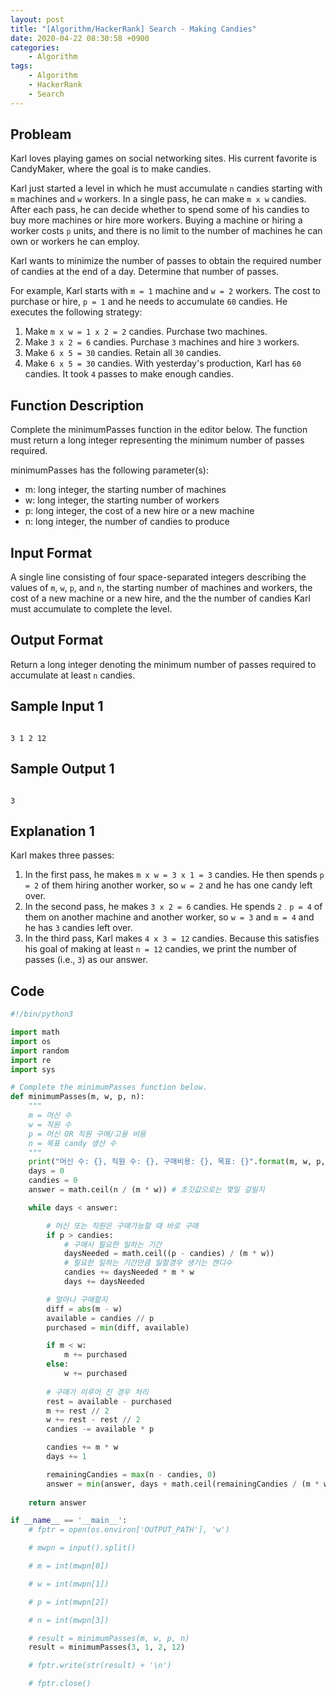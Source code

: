 ```yaml
---
layout: post
title: "[Algorithm/HackerRank] Search - Making Candies"
date: 2020-04-22 08:30:58 +0900
categories: 
    - Algorithm
tags:
    - Algorithm
    - HackerRank
    - Search
---
```


<!-- more -->


## Probleam
Karl loves playing games on social networking sites. His current favorite is CandyMaker, where the goal is to make candies.

Karl just started a level in which he must accumulate `n` candies starting with `m` machines and `w` workers. In a single pass, he can make `m x w` candies. After each pass, he can decide whether to spend some of his candies to buy more machines or hire more workers. Buying a machine or hiring a worker costs `p` units, and there is no limit to the number of machines he can own or workers he can employ.

Karl wants to minimize the number of passes to obtain the required number of candies at the end of a day. Determine that number of passes.

For example, Karl starts with `m = 1` machine and `w = 2` workers. The cost to purchase or hire, `p = 1` and he needs to accumulate `60` candies. He executes the following strategy:
1. Make `m x w = 1 x 2 = 2` candies. Purchase two machines.
2. Make `3 x 2 = 6` candies. Purchase `3` machines and hire `3` workers.
3. Make `6 x 5 = 30` candies. Retain all `30` candies.
4. Make `6 x 5 = 30` candies. With yesterday's production, Karl has `60` candies.
It took `4` passes to make enough candies.

## Function Description
Complete the minimumPasses function in the editor below. The function must return a long integer representing the minimum number of passes required.

minimumPasses has the following parameter(s):
- m: long integer, the starting number of machines
- w: long integer, the starting number of workers
- p: long integer, the cost of a new hire or a new machine
- n: long integer, the number of candies to produce

## Input Format
A single line consisting of four space-separated integers describing the values of `m`, `w`, `p`, and `n`, the starting number of machines and workers, the cost of a new machine or a new hire, and the the number of candies Karl must accumulate to complete the level.

## Output Format
Return a long integer denoting the minimum number of passes required to accumulate at least `n` candies.

## Sample Input 1
```

3 1 2 12
```


## Sample Output 1
```

3
```


## Explanation 1
Karl makes three passes:
1. In the first pass, he makes `m x w = 3 x 1 = 3` candies. He then spends `p = 2` of them hiring another worker, so `w = 2` and he has one candy left over.
2. In the second pass, he makes `3 x 2 = 6` candies. He spends `2﹒p = 4` of them on another machine and another worker, so `w = 3` and `m = 4` and he has `3` candies left over.
3. In the third pass, Karl makes `4 x 3 = 12` candies. Because this satisfies his goal of making at least `n = 12` candies, we print the number of passes (i.e., `3`) as our answer.


## Code

```python
#!/bin/python3

import math
import os
import random
import re
import sys

# Complete the minimumPasses function below.
def minimumPasses(m, w, p, n):
    """
    m = 머신 수
    w = 직원 수
    p = 머신 OR 직원 구매/고용 비용
    n = 목표 candy 생산 수
    """
    print("머신 수: {}, 직원 수: {}, 구매비용: {}, 목표: {}".format(m, w, p, n))
    days = 0
    candies = 0
    answer = math.ceil(n / (m * w)) # 초깃값으로는 몇일 걸릴지 

    while days < answer:

        # 머신 또는 직원은 구매가능할 때 바로 구매
        if p > candies:
            # 구매시 필요한 일하는 기간
            daysNeeded = math.ceil((p - candies) / (m * w))
            # 필요한 일하는 기간만큼 일할경우 생기는 캔디수
            candies += daysNeeded * m * w
            days += daysNeeded

        # 얼마나 구매할지
        diff = abs(m - w)   
        available = candies // p
        purchased = min(diff, available)

        if m < w:
            m += purchased
        else:
            w += purchased
        
        # 구매가 이루어 진 경우 처리
        rest = available - purchased
        m += rest // 2
        w += rest - rest // 2
        candies -= available * p

        candies += m * w
        days += 1

        remainingCandies = max(n - candies, 0)
        answer = min(answer, days + math.ceil(remainingCandies / (m * w)))
    
    return answer

if __name__ == '__main__':
    # fptr = open(os.environ['OUTPUT_PATH'], 'w')

    # mwpn = input().split()

    # m = int(mwpn[0])

    # w = int(mwpn[1])

    # p = int(mwpn[2])

    # n = int(mwpn[3])

    # result = minimumPasses(m, w, p, n)
    result = minimumPasses(3, 1, 2, 12)

    # fptr.write(str(result) + '\n')

    # fptr.close()
```
